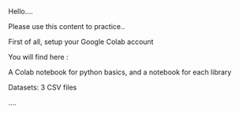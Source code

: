 Hello....

Please use this content to practice..

First of all, setup your Google Colab account 

You will find here  :

A Colab notebook for python basics, and a notebook for each library 

Datasets: 3 CSV files

....
 
                      

